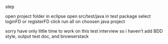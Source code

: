 step

open project folder in eclipse
open src/test/java in test package
select loginFD or registerFD 
click run all on choosen java project

sorry have only little time to work on this test interview so i haven't add BDD style, output test doc, and browserstack